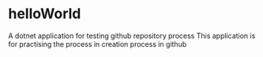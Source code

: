 # helloWorld
A dotnet application for testing github repository process
This application is for practising the process in creation process in github 
